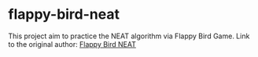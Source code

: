 # flappy-bird-neat
This project aim to practice the NEAT algorithm via Flappy Bird Game.
Link to the original author: [Flappy Bird NEAT](https://www.youtube.com/watch?v=MMxFDaIOHsE)
